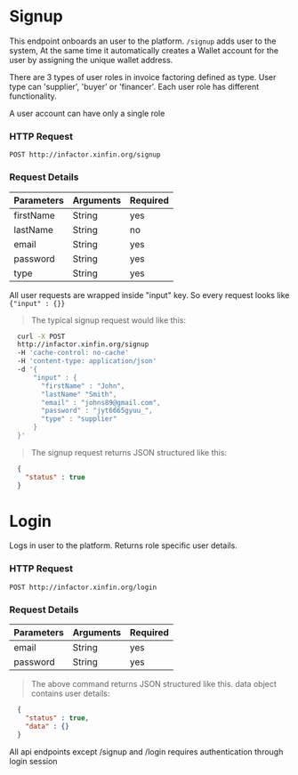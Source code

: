 # Signup

  This endpoint onboards an user to the platform. <code>/signup</code> adds user to the system, At the same time it automatically creates a Wallet account for the user by assigning the unique wallet address.

  There are 3 types of user roles in invoice factoring defined as type.
  User type can 'supplier', 'buyer' or 'financer'. Each user role has different functionality.

<aside class="warning">A user account can have only a single role</aside>


### HTTP Request

`POST http://infactor.xinfin.org/signup`

### Request Details

Parameters | Arguments | Required
--------- | -------- | --------- 
firstName | String | yes
lastName | String | no
email | String | yes
password | String | yes
type | String | yes

<aside class="notice">All user requests are wrapped inside "input" key. So every request looks like <code>{"input" : {}}</code> </aside>

> The typical signup request would like this:

```bash
  curl -X POST 
  http://infactor.xinfin.org/signup 
  -H 'cache-control: no-cache' 
  -H 'content-type: application/json'
  -d '{
      "input" : {
        "firstName" : "John",
        "lastName" "Smith",
        "email" : "johns89@gmail.com",
        "password" : "jyt6665gyuu_",
        "type" : "supplier"
      }
  }'
```

> The signup request returns JSON structured like this:

```json
  {
    "status" : true
  }
```

# Login

Logs in user to the platform. Returns role specific user details.

### HTTP Request

`POST http://infactor.xinfin.org/login`

### Request Details

Parameters | Arguments | Required
--------- | -------- | --------- 
email | String | yes
password | String | yes

> The above command returns JSON structured like this. data object contains user details:

```json
  {
    "status" : true,
    "data" : {}
  }
```
<aside class="notice">All api endpoints except /signup and /login requires authentication through login session</aside>